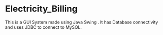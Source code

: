 # Electricity_Billing
This is a GUI System made using Java Swing . It has Database connectivity and uses JDBC to connect to MySQL.
